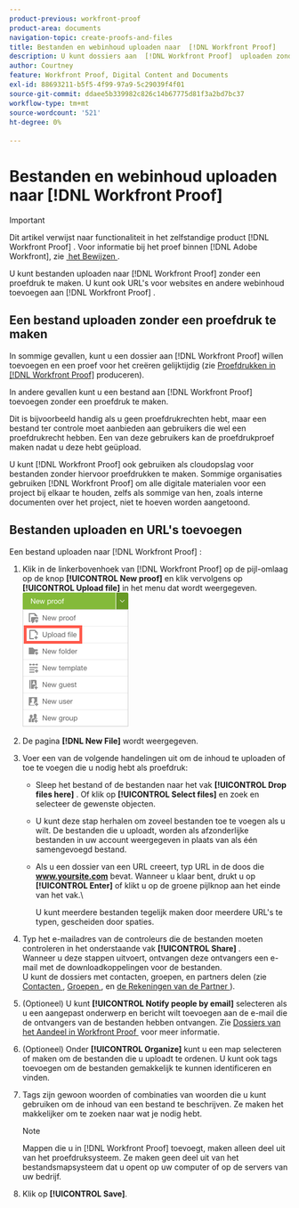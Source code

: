 ```yaml
---
product-previous: workfront-proof
product-area: documents
navigation-topic: create-proofs-and-files
title: Bestanden en webinhoud uploaden naar  [!DNL Workfront Proof]
description: U kunt dossiers aan  [!DNL Workfront Proof]  uploaden zonder een proef te creëren. U kunt URLs voor websites en andere Web-inhoud aan  [!DNL Workfront Proof] ook toevoegen.
author: Courtney
feature: Workfront Proof, Digital Content and Documents
exl-id: 88693211-b5f5-4f99-97a9-5c29039f4f01
source-git-commit: ddaee5b339982c826c14b67775d81f3a2bd7bc37
workflow-type: tm+mt
source-wordcount: '521'
ht-degree: 0%

---
```


# Bestanden en webinhoud uploaden naar [!DNL Workfront Proof]

>[!IMPORTANT]
>
>Dit artikel verwijst naar functionaliteit in het zelfstandige product [!DNL Workfront Proof] . Voor informatie bij het proef binnen [!DNL Adobe Workfront], zie [&#x200B; het Bewijzen &#x200B;](../../../review-and-approve-work/proofing/proofing.md).

U kunt bestanden uploaden naar [!DNL Workfront Proof] zonder een proefdruk te maken. U kunt ook URL&#39;s voor websites en andere webinhoud toevoegen aan [!DNL Workfront Proof] .

## Een bestand uploaden zonder een proefdruk te maken

In sommige gevallen, kunt u een dossier aan [!DNL Workfront Proof] willen toevoegen en een proef voor het creëren gelijktijdig (zie [&#x200B; Proefdrukken in  [!DNL Workfront Proof]](../../../workfront-proof/wp-work-proofsfiles/create-proofs-and-files/generate-proofs.md) produceren).

In andere gevallen kunt u een bestand aan [!DNL Workfront Proof] toevoegen zonder een proefdruk te maken.

Dit is bijvoorbeeld handig als u geen proefdrukrechten hebt, maar een bestand ter controle moet aanbieden aan gebruikers die wel een proefdrukrecht hebben. Een van deze gebruikers kan de proefdrukproef maken nadat u deze hebt geüpload.

U kunt [!DNL Workfront Proof] ook gebruiken als cloudopslag voor bestanden zonder hiervoor proefdrukken te maken. Sommige organisaties gebruiken [!DNL Workfront Proof] om alle digitale materialen voor een project bij elkaar te houden, zelfs als sommige van hen, zoals interne documenten over het project, niet te hoeven worden aangetoond.

## Bestanden uploaden en URL&#39;s toevoegen

Een bestand uploaden naar [!DNL Workfront Proof] :

1. Klik in de linkerbovenhoek van [!DNL Workfront Proof] op de pijl-omlaag op de knop **[!UICONTROL New proof]** en klik vervolgens op **[!UICONTROL Upload file]** in het menu dat wordt weergegeven.\
   ![&#x200B; Nieuwe proefdrukknop &#x200B;](assets/new-proof-button-menu.png)

1. De pagina **[!DNL New File]** wordt weergegeven.
1. Voer een van de volgende handelingen uit om de inhoud te uploaden of toe te voegen die u nodig hebt als proefdruk:

   * Sleep het bestand of de bestanden naar het vak **[!UICONTROL Drop files here]** . Of klik op **[!UICONTROL Select files]** en zoek en selecteer de gewenste objecten.

   * U kunt deze stap herhalen om zoveel bestanden toe te voegen als u wilt. De bestanden die u uploadt, worden als afzonderlijke bestanden in uw account weergegeven in plaats van als één samengevoegd bestand.

   * Als u een dossier van een URL creeert, typ URL in de doos die **www.yoursite.com** bevat. Wanneer u klaar bent, drukt u op **[!UICONTROL Enter]** of klikt u op de groene pijlknop aan het einde van het vak.\

     U kunt meerdere bestanden tegelijk maken door meerdere URL&#39;s te typen, gescheiden door spaties.

1. Typ het e-mailadres van de controleurs die de bestanden moeten controleren in het onderstaande vak **[!UICONTROL Share]** .\
   Wanneer u deze stappen uitvoert, ontvangen deze ontvangers een e-mail met de downloadkoppelingen voor de bestanden.\
   U kunt de dossiers met contacten, groepen, en partners delen (zie [&#x200B; Contacten &#x200B;](https://support.workfront.com/hc/en-us/sections/115000920808-Contacts), [&#x200B; Groepen &#x200B;](https://support.workfront.com/hc/en-us/sections/115000920828-Groups), en [&#x200B; de Rekeningen van de Partner &#x200B;](https://support.workfront.com/hc/en-us/sections/115000912107-Partner-accounts)).

1. (Optioneel) U kunt **[!UICONTROL Notify people by email]** selecteren als u een aangepast onderwerp en bericht wilt toevoegen aan de e-mail die de ontvangers van de bestanden hebben ontvangen. Zie [&#x200B; Dossiers van het Aandeel in Workfront Proof &#x200B;](../../../workfront-proof/wp-work-proofsfiles/share-proofs-and-files/share-files.md) voor meer informatie.

1. (Optioneel) Onder **[!UICONTROL Organize]** kunt u een map selecteren of maken om de bestanden die u uploadt te ordenen. U kunt ook tags toevoegen om de bestanden gemakkelijk te kunnen identificeren en vinden.
1. Tags zijn gewoon woorden of combinaties van woorden die u kunt gebruiken om de inhoud van een bestand te beschrijven. Ze maken het makkelijker om te zoeken naar wat je nodig hebt.

   >[!NOTE]
   >
   > Mappen die u in [!DNL Workfront Proof] toevoegt, maken alleen deel uit van het proefdruksysteem. Ze maken geen deel uit van het bestandsmapsysteem dat u opent op uw computer of op de servers van uw bedrijf.

1. Klik op **[!UICONTROL Save]**.
